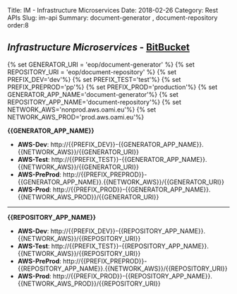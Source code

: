 Title: IM - Infrastructure Microservices
Date: 2018-02-26
Category: Rest APIs
Slug: im-api
Summary: document-generator , document-repository
order:8

## _Infrastructure Microservices_ - <a href="https://git.euipo.europa.eu/projects/IM" target="_blank">BitBucket</a>

{% set GENERATOR_URI = 'eop/document-generator' %}
{% set REPOSITORY_URI = 'eop/document-repository' %}
{% set PREFIX_DEV='dev'%}
{% set PREFIX_TEST='test'%}
{% set PREFIX_PREPROD='pp'%}
{% set PREFIX_PROD='production'%}
{% set GENERATOR_APP_NAME='document-generator'%}
{% set REPOSITORY_APP_NAME='document-repository'%}
{% set NETWORK_AWS='nonprod.aws.oami.eu'%}
{% set NETWORK_AWS_PROD='prod.aws.oami.eu'%}

**{{GENERATOR_APP_NAME}}**

- **AWS-Dev**:  http://{{PREFIX_DEV}}-{{GENERATOR_APP_NAME}}.{{NETWORK_AWS}}/{{GENERATOR_URI}}
- **AWS-Test**:  http://{{PREFIX_TEST}}-{{GENERATOR_APP_NAME}}.{{NETWORK_AWS}}/{{GENERATOR_URI}}
- **AWS-PreProd**:  http://{{PREFIX_PREPROD}}-{{GENERATOR_APP_NAME}}.{{NETWORK_AWS}}/{{GENERATOR_URI}}
- **AWS-Prod**:  http://{{PREFIX_PROD}}-{{GENERATOR_APP_NAME}}.{{NETWORK_AWS_PROD}}/{{GENERATOR_URI}}

----

**{{REPOSITORY_APP_NAME}}**

- **AWS-Dev**:  http://{{PREFIX_DEV}}-{{REPOSITORY_APP_NAME}}.{{NETWORK_AWS}}/{{REPOSITORY_URI}}
- **AWS-Test**:  http://{{PREFIX_TEST}}-{{REPOSITORY_APP_NAME}}.{{NETWORK_AWS}}/{{REPOSITORY_URI}}
- **AWS-PreProd**:  http://{{PREFIX_PREPROD}}-{{REPOSITORY_APP_NAME}}.{{NETWORK_AWS}}/{{REPOSITORY_URI}}
- **AWS-Prod**:  http://{{PREFIX_PROD}}-{{REPOSITORY_APP_NAME}}.{{NETWORK_AWS_PROD}}/{{REPOSITORY_URI}}
